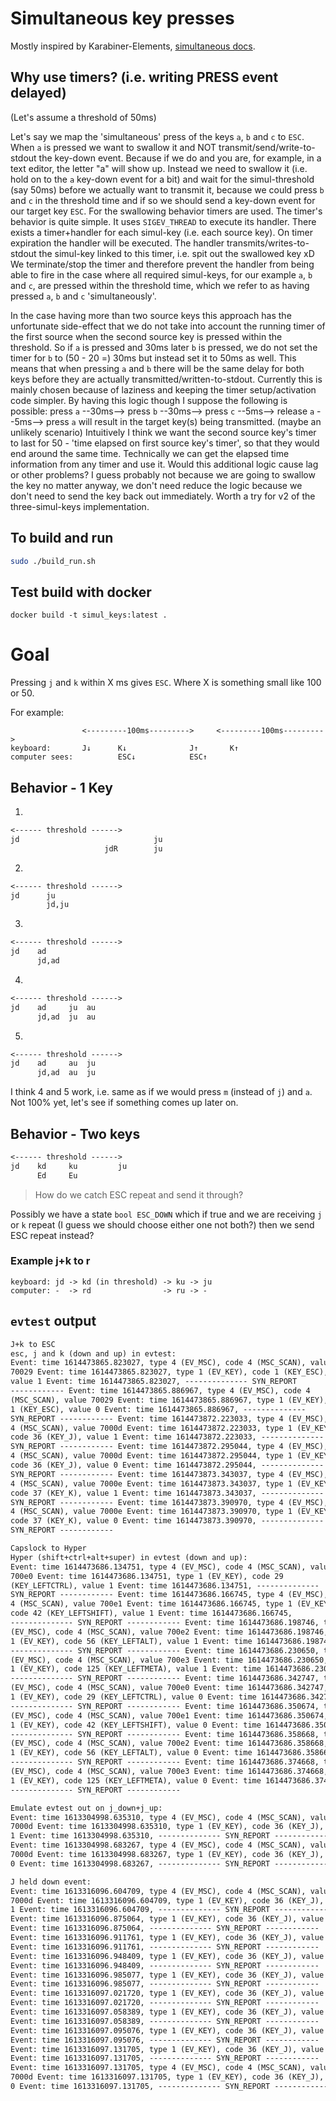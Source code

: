 # Simultaneous key presses

Mostly inspired by Karabiner-Elements, [simultaneous docs](https://karabiner-elements.pqrs.org/docs/json/complex-modifications-manipulator-definition/from/simultaneous).

## Why use timers? (i.e. writing PRESS event delayed)
(Let's assume a threshold of 50ms)

Let's say we map the 'simultaneous' press of the keys `a`, `b` and `c` to `ESC`.
When `a` is pressed we want to swallow it and NOT transmit/send/write-to-stdout the key-down event.
Because if we do and you are, for example, in a text editor, the letter "a" will show up.
Instead we need to swallow it (i.e. hold on to the `a` key-down event for a bit) and wait for the simul-threshold (say 50ms) before we actually want to transmit it, because we could press `b` and `c` in the threshold time and if so we should send a key-down event for our target key `ESC`.
For the swallowing behavior timers are used.
The timer's behavior is quite simple.
It uses `SIGEV_THREAD` to execute its handler.
There exists a timer+handler for each simul-key (i.e. each source key).
On timer expiration the handler will be executed.
The handler transmits/writes-to-stdout the simul-key linked to this timer, i.e. spit out the swallowed key xD
We terminate/stop the timer and therefore prevent the handler from being able to fire in the case where all required simul-keys, for our example `a`, `b` and `c`, are pressed within the threshold time, which we refer to as having pressed `a`, `b` and `c` 'simultaneously'.

In the case having more than two source keys this approach has the unfortunate side-effect that we do not take into account the running timer of the first source when the second source key is pressed within the threshold.
So if `a` is pressed and 30ms later `b` is pressed, we do not set the timer for `b` to (50 - 20 =) 30ms but instead set it to 50ms as well.
This means that when pressing `a` and `b` there will be the same delay for both keys before they are actually transmitted/written-to-stdout.
Currently this is mainly chosen because of laziness and keeping the timer setup/activation code simpler.
By having this logic though I suppose the following is possible: press `a` --30ms--> press `b` --30ms--> press `c` --5ms--> release `a` --5ms--> press `a` will result in the target key(s) being transmitted. (maybe an unlikely scenario)
Intuitively I think we want the second source key's timer to last for 50 - 'time elapsed on first source key's timer', so that they would end around the same time.
Technically we can get the elapsed time information from any timer and use it.
Would this additional logic cause lag or other problems?
I guess probably not because we are going to swallow the key no matter anyway, we don't need reduce the logic because we don't need to send the key back out immediately.
Worth a try for v2 of the three-simul-keys implementation.


## To build and run

```sh
sudo ./build_run.sh
```

## Test build with docker

```
docker build -t simul_keys:latest .
```

# Goal

Pressing `j` and `k` within X ms gives `ESC`.
Where X is something small like 100 or 50.

For example:

```text
                <---------100ms--------->     <---------100ms--------->
keyboard:       J↓      K↓              J↑       K↑
computer sees:          ESC↓            ESC↑
```

## Behavior - 1 Key

1.

```txt
<------ threshold ------>
jd                              ju
                     jdR        ju
```

2.

```txt
<------ threshold ------>
jd      ju
        jd,ju
```

3.

```txt
<------ threshold ------>
jd    ad
      jd,ad
```

4.

```txt
<------ threshold ------>
jd    ad     ju  au
      jd,ad  ju  au
```

5.

```txt
<------ threshold ------>
jd    ad     au  ju
      jd,ad  au  ju
```

I think 4 and 5 work, i.e. same as if we would press `m` (instead of `j`) and `a`.
Not 100% yet, let's see if something comes up later on.

## Behavior - Two keys

```txt
<------ threshold ------>
jd    kd     ku         ju
      Ed     Eu
```

> How do we catch ESC repeat and send it through?

Possibly we have a state `bool ESC_DOWN` which if true and we are receiving `j` or `k` repeat (I guess we should choose either one not both?) then we send ESC repeat instead?

### Example j+k to r

```
keyboard: jd -> kd (in threshold) -> ku -> ju
computer: -  -> rd                -> ru -> -
```

## `evtest` output

```txt
J+k to ESC
esc, j and k (down and up) in evtest:
Event: time 1614473865.823027, type 4 (EV_MSC), code 4 (MSC_SCAN), value
70029 Event: time 1614473865.823027, type 1 (EV_KEY), code 1 (KEY_ESC),
value 1 Event: time 1614473865.823027, -------------- SYN_REPORT
------------ Event: time 1614473865.886967, type 4 (EV_MSC), code 4
(MSC_SCAN), value 70029 Event: time 1614473865.886967, type 1 (EV_KEY), code
1 (KEY_ESC), value 0 Event: time 1614473865.886967, --------------
SYN_REPORT ------------ Event: time 1614473872.223033, type 4 (EV_MSC), code
4 (MSC_SCAN), value 7000d Event: time 1614473872.223033, type 1 (EV_KEY),
code 36 (KEY_J), value 1 Event: time 1614473872.223033, --------------
SYN_REPORT ------------ Event: time 1614473872.295044, type 4 (EV_MSC), code
4 (MSC_SCAN), value 7000d Event: time 1614473872.295044, type 1 (EV_KEY),
code 36 (KEY_J), value 0 Event: time 1614473872.295044, --------------
SYN_REPORT ------------ Event: time 1614473873.343037, type 4 (EV_MSC), code
4 (MSC_SCAN), value 7000e Event: time 1614473873.343037, type 1 (EV_KEY),
code 37 (KEY_K), value 1 Event: time 1614473873.343037, --------------
SYN_REPORT ------------ Event: time 1614473873.390970, type 4 (EV_MSC), code
4 (MSC_SCAN), value 7000e Event: time 1614473873.390970, type 1 (EV_KEY),
code 37 (KEY_K), value 0 Event: time 1614473873.390970, --------------
SYN_REPORT ------------

Capslock to Hyper
Hyper (shift+ctrl+alt+super) in evtest (down and up):
Event: time 1614473686.134751, type 4 (EV_MSC), code 4 (MSC_SCAN), value
700e0 Event: time 1614473686.134751, type 1 (EV_KEY), code 29
(KEY_LEFTCTRL), value 1 Event: time 1614473686.134751, --------------
SYN_REPORT ------------ Event: time 1614473686.166745, type 4 (EV_MSC), code
4 (MSC_SCAN), value 700e1 Event: time 1614473686.166745, type 1 (EV_KEY),
code 42 (KEY_LEFTSHIFT), value 1 Event: time 1614473686.166745,
-------------- SYN_REPORT ------------ Event: time 1614473686.198746, type 4
(EV_MSC), code 4 (MSC_SCAN), value 700e2 Event: time 1614473686.198746, type
1 (EV_KEY), code 56 (KEY_LEFTALT), value 1 Event: time 1614473686.198746,
-------------- SYN_REPORT ------------ Event: time 1614473686.230650, type 4
(EV_MSC), code 4 (MSC_SCAN), value 700e3 Event: time 1614473686.230650, type
1 (EV_KEY), code 125 (KEY_LEFTMETA), value 1 Event: time 1614473686.230650,
-------------- SYN_REPORT ------------ Event: time 1614473686.342747, type 4
(EV_MSC), code 4 (MSC_SCAN), value 700e0 Event: time 1614473686.342747, type
1 (EV_KEY), code 29 (KEY_LEFTCTRL), value 0 Event: time 1614473686.342747,
-------------- SYN_REPORT ------------ Event: time 1614473686.350674, type 4
(EV_MSC), code 4 (MSC_SCAN), value 700e1 Event: time 1614473686.350674, type
1 (EV_KEY), code 42 (KEY_LEFTSHIFT), value 0 Event: time 1614473686.350674,
-------------- SYN_REPORT ------------ Event: time 1614473686.358668, type 4
(EV_MSC), code 4 (MSC_SCAN), value 700e2 Event: time 1614473686.358668, type
1 (EV_KEY), code 56 (KEY_LEFTALT), value 0 Event: time 1614473686.358668,
-------------- SYN_REPORT ------------ Event: time 1614473686.374668, type 4
(EV_MSC), code 4 (MSC_SCAN), value 700e3 Event: time 1614473686.374668, type
1 (EV_KEY), code 125 (KEY_LEFTMETA), value 0 Event: time 1614473686.374668,
-------------- SYN_REPORT ------------

Emulate evtest out on j_down+j_up:
Event: time 1613304998.635310, type 4 (EV_MSC), code 4 (MSC_SCAN), value
7000d Event: time 1613304998.635310, type 1 (EV_KEY), code 36 (KEY_J), value
1 Event: time 1613304998.635310, -------------- SYN_REPORT ------------
Event: time 1613304998.683267, type 4 (EV_MSC), code 4 (MSC_SCAN), value
7000d Event: time 1613304998.683267, type 1 (EV_KEY), code 36 (KEY_J), value
0 Event: time 1613304998.683267, -------------- SYN_REPORT ------------

J held down event:
Event: time 1613316096.604709, type 4 (EV_MSC), code 4 (MSC_SCAN), value
7000d Event: time 1613316096.604709, type 1 (EV_KEY), code 36 (KEY_J), value
1 Event: time 1613316096.604709, -------------- SYN_REPORT ------------
Event: time 1613316096.875064, type 1 (EV_KEY), code 36 (KEY_J), value 2
Event: time 1613316096.875064, -------------- SYN_REPORT ------------
Event: time 1613316096.911761, type 1 (EV_KEY), code 36 (KEY_J), value 2
Event: time 1613316096.911761, -------------- SYN_REPORT ------------
Event: time 1613316096.948409, type 1 (EV_KEY), code 36 (KEY_J), value 2
Event: time 1613316096.948409, -------------- SYN_REPORT ------------
Event: time 1613316096.985077, type 1 (EV_KEY), code 36 (KEY_J), value 2
Event: time 1613316096.985077, -------------- SYN_REPORT ------------
Event: time 1613316097.021720, type 1 (EV_KEY), code 36 (KEY_J), value 2
Event: time 1613316097.021720, -------------- SYN_REPORT ------------
Event: time 1613316097.058389, type 1 (EV_KEY), code 36 (KEY_J), value 2
Event: time 1613316097.058389, -------------- SYN_REPORT ------------
Event: time 1613316097.095076, type 1 (EV_KEY), code 36 (KEY_J), value 2
Event: time 1613316097.095076, -------------- SYN_REPORT ------------
Event: time 1613316097.131705, type 1 (EV_KEY), code 36 (KEY_J), value 2
Event: time 1613316097.131705, -------------- SYN_REPORT ------------
Event: time 1613316097.131705, type 4 (EV_MSC), code 4 (MSC_SCAN), value
7000d Event: time 1613316097.131705, type 1 (EV_KEY), code 36 (KEY_J), value
0 Event: time 1613316097.131705, -------------- SYN_REPORT ------------
```
